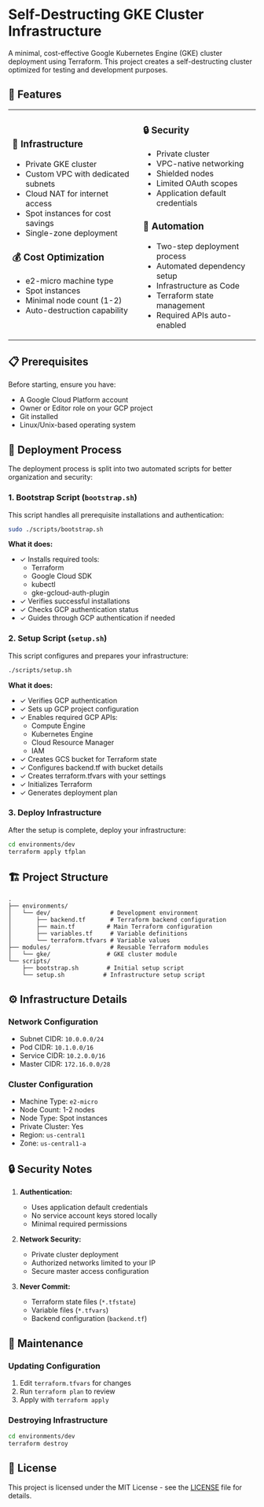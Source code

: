 # Self-Destructing GKE Cluster Infrastructure

A minimal, cost-effective Google Kubernetes Engine (GKE) cluster deployment using Terraform. This project creates a self-destructing cluster optimized for testing and development purposes.

## 🎯 Features

<table>
<tr>
<td>

### 🚀 Infrastructure
- Private GKE cluster
- Custom VPC with dedicated subnets
- Cloud NAT for internet access
- Spot instances for cost savings
- Single-zone deployment

### 💰 Cost Optimization
- e2-micro machine type
- Spot instances
- Minimal node count (1-2)
- Auto-destruction capability

</td>
<td>

### 🔒 Security
- Private cluster
- VPC-native networking
- Shielded nodes
- Limited OAuth scopes
- Application default credentials

### 🤖 Automation
- Two-step deployment process
- Automated dependency setup
- Infrastructure as Code
- Terraform state management
- Required APIs auto-enabled

</td>
</tr>
</table>

## 📋 Prerequisites

Before starting, ensure you have:
- A Google Cloud Platform account
- Owner or Editor role on your GCP project
- Git installed
- Linux/Unix-based operating system

## 🚀 Deployment Process

The deployment process is split into two automated scripts for better organization and security:

### 1. Bootstrap Script (`bootstrap.sh`)

This script handles all prerequisite installations and authentication:

```bash
sudo ./scripts/bootstrap.sh
```

**What it does:**
- ✓ Installs required tools:
  - Terraform
  - Google Cloud SDK
  - kubectl
  - gke-gcloud-auth-plugin
- ✓ Verifies successful installations
- ✓ Checks GCP authentication status
- ✓ Guides through GCP authentication if needed

### 2. Setup Script (`setup.sh`)

This script configures and prepares your infrastructure:

```bash
./scripts/setup.sh
```

**What it does:**
- ✓ Verifies GCP authentication
- ✓ Sets up GCP project configuration
- ✓ Enables required GCP APIs:
  - Compute Engine
  - Kubernetes Engine
  - Cloud Resource Manager
  - IAM
- ✓ Creates GCS bucket for Terraform state
- ✓ Configures backend.tf with bucket details
- ✓ Creates terraform.tfvars with your settings
- ✓ Initializes Terraform
- ✓ Generates deployment plan

### 3. Deploy Infrastructure

After the setup is complete, deploy your infrastructure:

```bash
cd environments/dev
terraform apply tfplan
```

## 🏗️ Project Structure

```
.
├── environments/
│   └── dev/                 # Development environment
│       ├── backend.tf       # Terraform backend configuration
│       ├── main.tf         # Main Terraform configuration
│       ├── variables.tf     # Variable definitions
│       └── terraform.tfvars # Variable values
├── modules/                 # Reusable Terraform modules
│   └── gke/                # GKE cluster module
└── scripts/
    ├── bootstrap.sh        # Initial setup script
    └── setup.sh           # Infrastructure setup script
```

## ⚙️ Infrastructure Details

### Network Configuration
- Subnet CIDR: `10.0.0.0/24`
- Pod CIDR: `10.1.0.0/16`
- Service CIDR: `10.2.0.0/16`
- Master CIDR: `172.16.0.0/28`

### Cluster Configuration
- Machine Type: `e2-micro`
- Node Count: 1-2 nodes
- Node Type: Spot instances
- Private Cluster: Yes
- Region: `us-central1`
- Zone: `us-central1-a`

## 🔒 Security Notes

1. **Authentication:**
   - Uses application default credentials
   - No service account keys stored locally
   - Minimal required permissions

2. **Network Security:**
   - Private cluster deployment
   - Authorized networks limited to your IP
   - Secure master access configuration

3. **Never Commit:**
   - Terraform state files (`*.tfstate`)
   - Variable files (`*.tfvars`)
   - Backend configuration (`backend.tf`)

## 🔧 Maintenance

### Updating Configuration
1. Edit `terraform.tfvars` for changes
2. Run `terraform plan` to review
3. Apply with `terraform apply`

### Destroying Infrastructure
```bash
cd environments/dev
terraform destroy
```

## 📝 License

This project is licensed under the MIT License - see the [LICENSE](LICENSE) file for details.

[made-by-shield]: https://img.shields.io/badge/Made%20by-Mdaftab-blue
[made-by-url]: https://github.com/Mdaftab
[built-with-terraform]: https://img.shields.io/badge/Built%20with-Terraform-844fba
[terraform-url]: https://terraform.io
[built-with-gcp]: https://img.shields.io/badge/Built%20with-GCP-4285f4
[gcp-url]: https://cloud.google.com
[license-shield]: https://img.shields.io/badge/License-MIT-green
[license-url]: LICENSE
[hcl-shield]: https://img.shields.io/badge/HCL-38%25-blue
[shell-shield]: https://img.shields.io/badge/Shell-12%25-green
[shell-url]: scripts/
